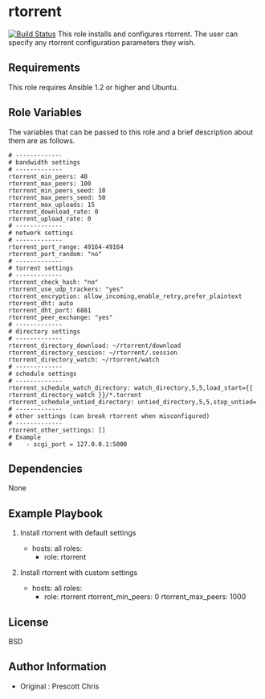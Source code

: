rtorrent
=====
[![Build Status](https://travis-ci.org/cmprescott/ansible-role-rtorrent.svg?branch=master)](https://travis-ci.org/cmprescott/ansible-role-rtorrent)
This role installs and configures rtorrent. The user can specify any rtorrent configuration parameters they wish. 

Requirements
------------

This role requires Ansible 1.2 or higher and Ubuntu.

Role Variables
--------------

The variables that can be passed to this role and a brief description about them are as follows.

```
# -------------
# bandwidth settings
# -------------
rtorrent_min_peers: 40
rtorrent_max_peers: 100
rtorrent_min_peers_seed: 10
rtorrent_max_peers_seed: 50
rtorrent_max_uploads: 15
rtorrent_download_rate: 0
rtorrent_upload_rate: 0
# -------------
# network settings
# -------------
rtorrent_port_range: 49164-49164
rtorrent_port_random: "no"
# -------------
# torrent settings
# -------------
rtorrent_check_hash: "no"
rtorrent_use_udp_trackers: "yes"
rtorrent_encryption: allow_incoming,enable_retry,prefer_plaintext
rtorrent_dht: auto
rtorrent_dht_port: 6881
rtorrent_peer_exchange: "yes"
# -------------
# directory settings
# -------------
rtorrent_directory_download: ~/rtorrent/download
rtorrent_directory_session: ~/rtorrent/.session
rtorrent_directory_watch: ~/rtorrent/watch
# -------------
# schedule settings
# -------------
rtorrent_schedule_watch_directory: watch_directory,5,5,load_start={{ rtorrent_directory_watch }}/*.torrent
rtorrent_schedule_untied_directory: untied_directory,5,5,stop_untied=
# -------------
# other settings (can break rtorrent when misconfigured)
# -------------
rtorrent_other_settings: []
# Example
#    - scgi_port = 127.0.0.1:5000 
```

Dependencies
------------

None

Example Playbook
-------------------------
1) Install rtorrent with default settings

    - hosts: all
      roles:
      - role: rtorrent


2) Install rtorrent with custom settings

    - hosts: all
      roles:
      - role: rtorrent
        rtorrent_min_peers: 0
        rtorrent_max_peers: 1000

License
-------

BSD

Author Information
------------------

- Original : Prescott Chris

